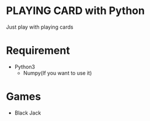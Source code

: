 PLAYING CARD with Python
====
Just play with playing cards

# Requirement
- Python3
  - Numpy(If you want to use it)

# Games
- Black Jack
